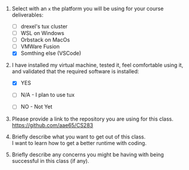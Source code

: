 1. Select with an `x` the platform you will be using for your course deliverables:

    - [ ] drexel's tux cluster
    - [ ] WSL on Windows
    - [ ] Orbstack on MacOs
    - [ ] VMWare Fusion
    - [x] Somthing else (VSCode)

2. I have installed my virtual machine, tested it, feel comfortable using it, and validated that the required software is installed:

    - [x] YES
    - [ ] N/A - I plan to use tux
    - [ ] NO - Not Yet


3. Please provide a link to the repository you are using for this class.\
    https://github.com/aae65/CS283

4. Briefly describe what you want to get out of this class.\
    I want to learn how to get a better runtime with coding.

5. Briefly describe any concerns you might be having with being successful in this class (if any).